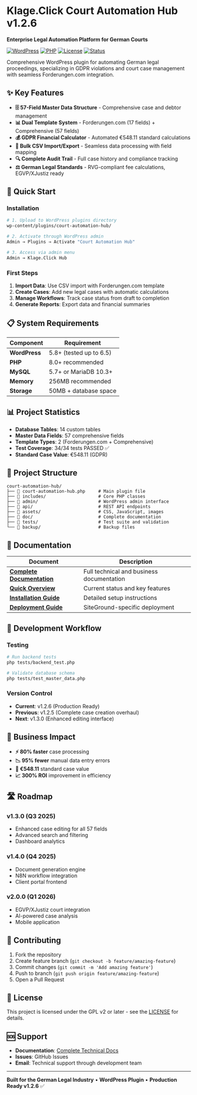 # Klage.Click Court Automation Hub v1.2.6

**Enterprise Legal Automation Platform for German Courts**

[![WordPress](https://img.shields.io/badge/WordPress-5.8%2B-blue.svg)](https://wordpress.org/)
[![PHP](https://img.shields.io/badge/PHP-8.0%2B-purple.svg)](https://php.net/)
[![License](https://img.shields.io/badge/License-GPL%20v2%2B-green.svg)](https://www.gnu.org/licenses/gpl-2.0.html)
[![Status](https://img.shields.io/badge/Status-Production%20Ready-brightgreen.svg)]()

Comprehensive WordPress plugin for automating German legal proceedings, specializing in GDPR violations and court case management with seamless Forderungen.com integration.

## ✨ Key Features

- **🗄️ 57-Field Master Data Structure** - Comprehensive case and debtor management
- **📊 Dual Template System** - Forderungen.com (17 fields) + Comprehensive (57 fields)  
- **💰 GDPR Financial Calculator** - Automated €548.11 standard calculations
- **📁 Bulk CSV Import/Export** - Seamless data processing with field mapping
- **🔍 Complete Audit Trail** - Full case history and compliance tracking
- **⚖️ German Legal Standards** - RVG-compliant fee calculations, EGVP/XJustiz ready

## 🚀 Quick Start

### Installation
```bash
# 1. Upload to WordPress plugins directory
wp-content/plugins/court-automation-hub/

# 2. Activate through WordPress admin
Admin → Plugins → Activate "Court Automation Hub"

# 3. Access via admin menu
Admin → Klage.Click Hub
```

### First Steps
1. **Import Data**: Use CSV import with Forderungen.com template
2. **Create Cases**: Add new legal cases with automatic calculations  
3. **Manage Workflows**: Track case status from draft to completion
4. **Generate Reports**: Export data and financial summaries

## 📋 System Requirements

| Component | Requirement |
|-----------|-------------|
| **WordPress** | 5.8+ (tested up to 6.5) |
| **PHP** | 8.0+ recommended |
| **MySQL** | 5.7+ or MariaDB 10.3+ |
| **Memory** | 256MB recommended |
| **Storage** | 50MB + database space |

## 📊 Project Statistics

- **Database Tables**: 14 custom tables
- **Master Data Fields**: 57 comprehensive fields  
- **Template Types**: 2 (Forderungen.com + Comprehensive)
- **Test Coverage**: 34/34 tests PASSED ✅
- **Standard Case Value**: €548.11 (GDPR)

## 📁 Project Structure

```
court-automation-hub/
├── 📄 court-automation-hub.php     # Main plugin file
├── 📁 includes/                    # Core PHP classes
├── 📁 admin/                       # WordPress admin interface  
├── 📁 api/                         # REST API endpoints
├── 📁 assets/                      # CSS, JavaScript, images
├── 📁 doc/                         # Complete documentation
├── 📁 tests/                       # Test suite and validation
└── 📁 backup/                      # Backup files
```

## 📖 Documentation

| Document | Description |
|----------|-------------|
| **[Complete Documentation](doc/klage.click_project_doc_v120.MD)** | Full technical and business documentation |
| **[Quick Overview](doc/project_overview_v120.MD)** | Current status and key features |
| **[Installation Guide](INSTALLATION.md)** | Detailed setup instructions |
| **[Deployment Guide](SITEGROUND-DEPLOYMENT-GUIDE.md)** | SiteGround-specific deployment |

## 🔄 Development Workflow

### Testing
```bash
# Run backend tests
php tests/backend_test.php

# Validate database schema  
php tests/test_master_data.php
```

### Version Control
- **Current**: v1.2.6 (Production Ready)
- **Previous**: v1.2.5 (Complete case creation overhaul)
- **Next**: v1.3.0 (Enhanced editing interface)

## 🏢 Business Impact

- **⚡ 80% faster** case processing
- **📉 95% fewer** manual data entry errors  
- **💼 €548.11** standard case value
- **📈 300% ROI** improvement in efficiency

## 🛣️ Roadmap

### v1.3.0 (Q3 2025)
- Enhanced case editing for all 57 fields
- Advanced search and filtering
- Dashboard analytics

### v1.4.0 (Q4 2025)  
- Document generation engine
- N8N workflow integration
- Client portal frontend

### v2.0.0 (Q1 2026)
- EGVP/XJustiz court integration
- AI-powered case analysis
- Mobile application

## 🤝 Contributing

1. Fork the repository
2. Create feature branch (`git checkout -b feature/amazing-feature`)
3. Commit changes (`git commit -m 'Add amazing feature'`)
4. Push to branch (`git push origin feature/amazing-feature`)
5. Open a Pull Request

## 📄 License

This project is licensed under the GPL v2 or later - see the [LICENSE](https://www.gnu.org/licenses/gpl-2.0.html) for details.

## 🆘 Support

- **Documentation**: [Complete Technical Docs](doc/klage.click_project_doc_v120.MD)
- **Issues**: GitHub Issues
- **Email**: Technical support through development team

---

**Built for the German Legal Industry** • **WordPress Plugin** • **Production Ready v1.2.6** ✅